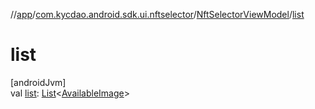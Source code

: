 //[app](../../../index.md)/[com.kycdao.android.sdk.ui.nftselector](../index.md)/[NftSelectorViewModel](index.md)/[list](list.md)

# list

[androidJvm]\
val [list](list.md): [List](https://kotlinlang.org/api/latest/jvm/stdlib/kotlin.collections/-list/index.html)&lt;[AvailableImage](../../com.kycdao.android.sdk.model/-available-image/index.md)&gt;
